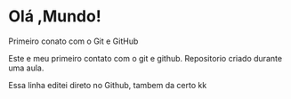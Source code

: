 # Olá ,Mundo!
 Primeiro conato com o Git e GitHub

Este e meu primeiro contato com o git e github.
Repositorio criado durante uma aula.

Essa linha editei direto no Github, tambem da certo kk
